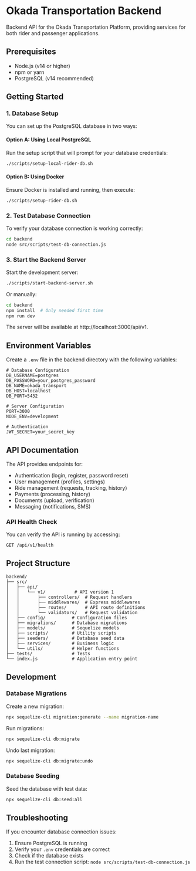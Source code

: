 # Okada Transportation Backend

Backend API for the Okada Transportation Platform, providing services for both rider and passenger applications.

## Prerequisites

- Node.js (v14 or higher)
- npm or yarn
- PostgreSQL (v14 recommended)

## Getting Started

### 1. Database Setup

You can set up the PostgreSQL database in two ways:

#### Option A: Using Local PostgreSQL

Run the setup script that will prompt for your database credentials:

```bash
./scripts/setup-local-rider-db.sh
```

#### Option B: Using Docker

Ensure Docker is installed and running, then execute:

```bash
./scripts/setup-rider-db.sh
```

### 2. Test Database Connection

To verify your database connection is working correctly:

```bash
cd backend
node src/scripts/test-db-connection.js
```

### 3. Start the Backend Server

Start the development server:

```bash
./scripts/start-backend-server.sh
```

Or manually:

```bash
cd backend
npm install  # Only needed first time
npm run dev
```

The server will be available at http://localhost:3000/api/v1.

## Environment Variables

Create a `.env` file in the backend directory with the following variables:

```
# Database Configuration
DB_USERNAME=postgres
DB_PASSWORD=your_postgres_password
DB_NAME=okada_transport
DB_HOST=localhost
DB_PORT=5432

# Server Configuration
PORT=3000
NODE_ENV=development

# Authentication
JWT_SECRET=your_secret_key
```

## API Documentation

The API provides endpoints for:

- Authentication (login, register, password reset)
- User management (profiles, settings)
- Ride management (requests, tracking, history)
- Payments (processing, history)
- Documents (upload, verification)
- Messaging (notifications, SMS)

### API Health Check

You can verify the API is running by accessing:

```
GET /api/v1/health
```

## Project Structure

```
backend/
├── src/
│   ├── api/
│   │   └── v1/           # API version 1
│   │       ├── controllers/  # Request handlers
│   │       ├── middlewares/  # Express middlewares
│   │       ├── routes/       # API route definitions
│   │       └── validators/   # Request validation
│   ├── config/          # Configuration files
│   ├── migrations/      # Database migrations
│   ├── models/          # Sequelize models
│   ├── scripts/         # Utility scripts
│   ├── seeders/         # Database seed data
│   ├── services/        # Business logic
│   └── utils/           # Helper functions
├── tests/               # Tests
└── index.js             # Application entry point
```

## Development

### Database Migrations

Create a new migration:

```bash
npx sequelize-cli migration:generate --name migration-name
```

Run migrations:

```bash
npx sequelize-cli db:migrate
```

Undo last migration:

```bash
npx sequelize-cli db:migrate:undo
```

### Database Seeding

Seed the database with test data:

```bash
npx sequelize-cli db:seed:all
```

## Troubleshooting

If you encounter database connection issues:

1. Ensure PostgreSQL is running
2. Verify your `.env` credentials are correct
3. Check if the database exists
4. Run the test connection script: `node src/scripts/test-db-connection.js`
